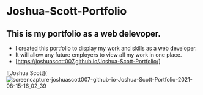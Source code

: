 # Joshua-Scott-Portfolio

## This is my portfolio as a web delevoper.

- I created this portfolio to display my work and skills as a web developer.
- It will allow any future employers to view all my work in one place.
- [https://joshuascott007.github.io/Joshua-Scott-Portfolio/]

![Joshua Scott](![screencapture-joshuascott007-github-io-Joshua-Scott-Portfolio-2021-08-15-16_02_39](https://user-images.githubusercontent.com/80988062/129493099-9ecbfcc2-c804-48c4-bf36-270f46d10480.png)
